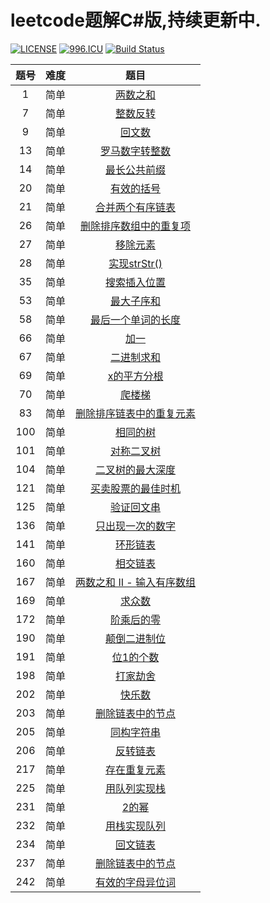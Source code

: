 # leetcode题解C#版,持续更新中.
[![LICENSE](https://img.shields.io/badge/license-Anti%20996-blue.svg)](https://github.com/996icu/996.ICU/blob/master/LICENSE) [![996.ICU](https://img.shields.io/badge/link-996.icu-red.svg)](https://996.icu) [![Build Status](https://travis-ci.org/jiayaoO3O/leetcode.svg?branch=master)](https://travis-ci.org/jiayaoO3O/leetcode)

| 题号  | 难度  |                                                题目                                                |
| :---: | :---: | :------------------------------------------------------------------------------------------------: |
|   1   | 简单  |                   [两数之和](https://jiayaoo3o.github.io/2019/05/01/1-两数之和/)                   |
|   7   | 简单  |                   [整数反转](https://jiayaoo3o.github.io/2019/05/01/7-整数反转/)                   |
|   9   | 简单  |                     [回文数](https://jiayaoo3o.github.io/2019/05/01/9-回文数/)                     |
|  13   | 简单  |            [罗马数字转整数](https://jiayaoo3o.github.io/2019/05/01/13-罗马数字转整数/)             |
|  14   | 简单  |              [最长公共前缀](https://jiayaoo3o.github.io/2019/05/02/14-最长公共前缀/)               |
|  20   | 简单  |                [有效的括号](https://jiayaoo3o.github.io/2019/05/03/20-有效的括号/)                 |
|  21   | 简单  |          [合并两个有序链表](https://jiayaoo3o.github.io/2019/05/04/21-合并两个有序链表/)           |
|  26   | 简单  |    [删除排序数组中的重复项](https://jiayaoo3o.github.io/2019/05/04/26-删除排序数组中的重复项/)     |
|  27   | 简单  |                  [移除元素](https://jiayaoo3o.github.io/2019/05/04/27-移除元素/)                   |
|  28   | 简单  |               [实现strStr()](https://jiayaoo3o.github.io/2019/05/06/28-实现strStr/)                |
|  35   | 简单  |              [搜索插入位置](https://jiayaoo3o.github.io/2019/05/06/35-搜索插入位置/)               |
|  53   | 简单  |                [最大子序和](https://jiayaoo3o.github.io/2019/05/06/53-最大子序和/)                 |
|  58   | 简单  |        [最后一个单词的长度](https://jiayaoo3o.github.io/2019/05/06/58-最后一个单词的长度/)         |
|  66   | 简单  |                      [加一](https://jiayaoo3o.github.io/2019/05/07/66-加一/)                       |
|  67   | 简单  |                [二进制求和](https://jiayaoo3o.github.io/2019/05/07/67-二进制求和/)                 |
|  69   | 简单  |               [x的平方分根](https://jiayaoo3o.github.io/2019/05/07/69-x的平方分根/)                |
|  70   | 简单  |                    [爬楼梯](https://jiayaoo3o.github.io/2019/05/08/70-爬楼梯/)                     |
|  83   | 简单  |  [删除排序链表中的重复元素](https://jiayaoo3o.github.io/2019/05/08/83-删除排序链表中的重复元素/)   |
|  100  | 简单  |                  [相同的树](https://jiayaoo3o.github.io/2019/05/08/100-相同的树/)                  |
|  101  | 简单  |                [对称二叉树](https://jiayaoo3o.github.io/2019/05/09/101-对称二叉树/)                |
|  104  | 简单  |          [二叉树的最大深度](https://jiayaoo3o.github.io/2019/05/12/104-二叉树的最大深度/)          |
|  121  | 简单  |        [买卖股票的最佳时机](https://jiayaoo3o.github.io/2019/05/12/121-买卖股票的最佳时机/)        |
|  125  | 简单  |                [验证回文串](https://jiayaoo3o.github.io/2019/05/13/125-验证回文串/)                |
|  136  | 简单  |          [只出现一次的数字](https://jiayaoo3o.github.io/2019/05/13/136-只出现一次的数字/)          |
|  141  | 简单  |                  [环形链表](https://jiayaoo3o.github.io/2019/05/13/141-环形链表/)                  |
|  160  | 简单  |                  [相交链表](https://jiayaoo3o.github.io/2019/05/14/160-相交链表/)                  |
|  167  | 简单  | [两数之和 II - 输入有序数组](https://jiayaoo3o.github.io/2019/05/15/167-两数之和-II-输入有序数组/) |
|  169  | 简单  |                    [求众数](https://jiayaoo3o.github.io/2019/05/15/169-求众数/)                    |
|  172  | 简单  |                [阶乘后的零](https://jiayaoo3o.github.io/2019/05/15/172-阶乘后的零/)                |
|  190  | 简单  |              [颠倒二进制位](https://jiayaoo3o.github.io/2019/05/16/190-颠倒二进制位/)              |
|  191  | 简单  |                 [位1的个数](https://jiayaoo3o.github.io/2019/05/19/191-位1的个数/)                 |
|  198  | 简单  |                  [打家劫舍](https://jiayaoo3o.github.io/2019/05/20/198-打家劫舍/)                  |
|  202  | 简单  |                    [快乐数](https://jiayaoo3o.github.io/2019/05/20/202-快乐数/)                    |
|  203  | 简单  |          [删除链表中的节点](https://jiayaoo3o.github.io/2019/05/22/203-删除链表中的节点/)          |
|  205  | 简单  |                [同构字符串](https://jiayaoo3o.github.io/2019/05/23/205-同构字符串/)                |
|  206  | 简单  |                  [反转链表](https://jiayaoo3o.github.io/2019/05/24/206-反转链表/)                  |
|  217  | 简单  |              [存在重复元素](https://jiayaoo3o.github.io/2019/05/24/217-存在重复元素/)              |
|  225  | 简单  |              [用队列实现栈](https://jiayaoo3o.github.io/2019/05/25/225-用队列实现栈/)              |
|  231  | 简单  |                     [2的幂](https://jiayaoo3o.github.io/2019/05/26/231-2的幂/)                     |
|  232  | 简单  |              [用栈实现队列](https://jiayaoo3o.github.io/2019/05/28/232-用栈实现队列/)              |
|  234  | 简单  |                  [回文链表](https://jiayaoo3o.github.io/2019/05/29/234-回文链表/)                  |
|  237  | 简单  |          [删除链表中的节点](https://jiayaoo3o.github.io/2019/05/31/237-删除链表中的节点/)          |
|  242  | 简单  |          [有效的字母异位词](https://jiayaoo3o.github.io/2019/05/31/242-有效的字母异位词/)          |

